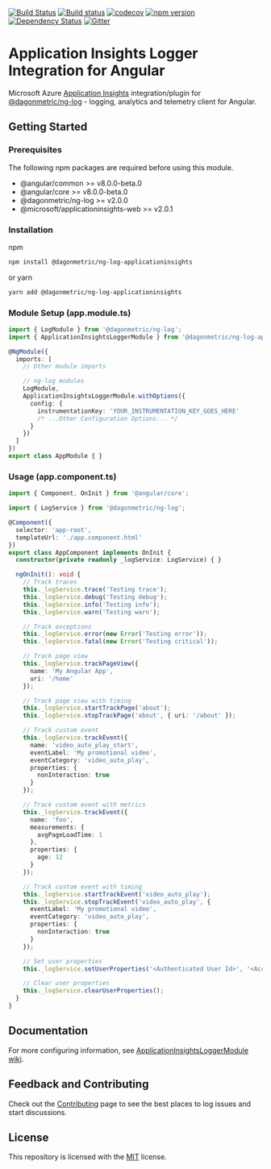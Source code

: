 [![Build Status](https://dev.azure.com/DagonMetric/ng-log-applicationinsights/_apis/build/status/DagonMetric.ng-log-applicationinsights?branchName=master)](https://dev.azure.com/DagonMetric/ng-log-applicationinsights/_build/latest?definitionId=11&branchName=master)
[![Build status](https://ci.appveyor.com/api/projects/status/72xfi3lbjsb97x4i/branch/master?svg=true)](https://ci.appveyor.com/project/admindagonmetriccom/ng-log-applicationinsights/branch/master)
[![codecov](https://codecov.io/gh/DagonMetric/ng-log-applicationinsights/branch/master/graph/badge.svg)](https://codecov.io/gh/DagonMetric/ng-log-applicationinsights)
[![npm version](https://img.shields.io/npm/v/@dagonmetric/ng-log-applicationinsights.svg)](https://www.npmjs.com/package/@dagonmetric/ng-log-applicationinsights)
[![Dependency Status](https://david-dm.org/DagonMetric/ng-log-applicationinsights.svg)](https://david-dm.org/DagonMetric/ng-log-applicationinsights)
[![Gitter](https://badges.gitter.im/DagonMetric/general.svg)](https://gitter.im/DagonMetric/general?utm_source=badge&utm_medium=badge&utm_campaign=pr-badge)

# Application Insights Logger Integration for Angular

Microsoft Azure [Application Insights](https://github.com/microsoft/ApplicationInsights-JS) integration/plugin for [@dagonmetric/ng-log](https://github.com/DagonMetric/ng-log) - logging, analytics and telemetry client for Angular.

## Getting Started

### Prerequisites

The following npm packages are required before using this module.

* @angular/common >= v8.0.0-beta.0
* @angular/core >= v8.0.0-beta.0
* @dagonmetric/ng-log >= v2.0.0
* @microsoft/applicationinsights-web >= v2.0.1

### Installation

npm

```bash
npm install @dagonmetric/ng-log-applicationinsights
```

or yarn

```bash
yarn add @dagonmetric/ng-log-applicationinsights
```

### Module Setup (app.module.ts)

```typescript
import { LogModule } from '@dagonmetric/ng-log';
import { ApplicationInsightsLoggerModule } from '@dagonmetric/ng-log-applicationinsights';

@NgModule({
  imports: [
    // Other module imports

    // ng-log modules
    LogModule,
    ApplicationInsightsLoggerModule.withOptions({
      config: {
        instrumentationKey: 'YOUR_INSTRUMENTATION_KEY_GOES_HERE'
        /* ...Other Configuration Options... */
      }
    })
  ]
})
export class AppModule { }
```

### Usage (app.component.ts)

```typescript
import { Component, OnInit } from '@angular/core';

import { LogService } from '@dagonmetric/ng-log';

@Component({
  selector: 'app-root',
  templateUrl: './app.component.html'
})
export class AppComponent implements OnInit {
  constructor(private readonly _logService: LogService) { }

  ngOnInit(): void {
    // Track traces
    this._logService.trace('Testing trace');
    this._logService.debug('Testing debug');
    this._logService.info('Testing info');
    this._logService.warn('Testing warn');

    // Track exceptions
    this._logService.error(new Error('Testing error'));
    this._logService.fatal(new Error('Testing critical'));

    // Track page view
    this._logService.trackPageView({
      name: 'My Angular App',
      uri: '/home'
    });

    // Track page view with timing
    this._logService.startTrackPage('about');
    this._logService.stopTrackPage('about', { uri: '/about' });

    // Track custom event
    this._logService.trackEvent({
      name: 'video_auto_play_start',
      eventLabel: 'My promotional video',
      eventCategory: 'video_auto_play',
      properties: {
        nonInteraction: true
      }
    });

    // Track custom event with metrics
    this._logService.trackEvent({
      name: 'foo',
      measurements: {
        avgPageLoadTime: 1
      },
      properties: {
        age: 12
      }
    });

    // Track custom event with timing
    this._logService.startTrackEvent('video_auto_play');
    this._logService.stopTrackEvent('video_auto_play', {
      eventLabel: 'My promotional video',
      eventCategory: 'video_auto_play',
      properties: {
        nonInteraction: true
      }
    });

    // Set user properties
    this._logService.setUserProperties('<Authenticated User Id>', '<Account Id>');

    // Clear user properties
    this._logService.clearUserProperties();
  }
}
```

## Documentation

For more configuring information, see [ApplicationInsightsLoggerModule wiki](https://github.com/DagonMetric/ng-log/wiki/ApplicationInsightsLoggerModule).

## Feedback and Contributing

Check out the [Contributing](https://github.com/DagonMetric/ng-log-applicationinsights/blob/master/CONTRIBUTING.md) page to see the best places to log issues and start discussions.

## License

This repository is licensed with the [MIT](https://github.com/DagonMetric/ng-log-applicationinsights/blob/master/LICENSE) license.
